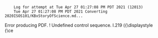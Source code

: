         Log for attempt at Tue Apr 27 01:27:08 PM PDT 2021 (12013)
        Tue Apr 27 01:27:08 PM PDT 2021 Converting 2020ISOS101/KBxStoryOfScience.md...
Error producing PDF.
! Undefined control sequence.
l.219   \({\displaystyle {\ce

